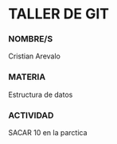 # TALLER DE GIT 

### NOMBRE/S 

Cristian Arevalo 

### MATERIA 

Estructura de datos 

### ACTIVIDAD

SACAR 10 en la parctica 